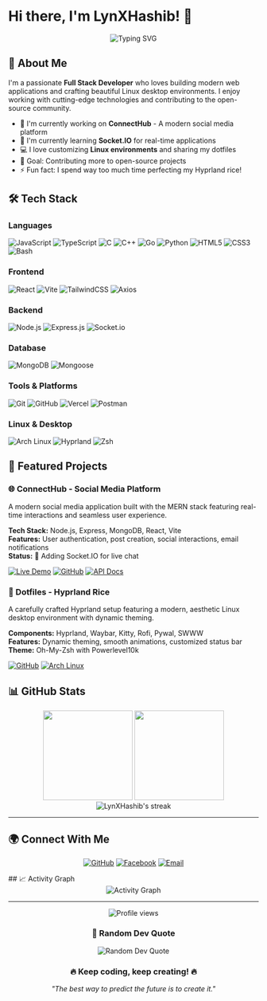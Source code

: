 # Hi there, I'm LynXHashib! 👋

<div align="center">
  <img src="https://readme-typing-svg.herokuapp.com?font=Fira+Code&pause=1000&color=00D9FF&center=true&vCenter=true&width=435&lines=Full+Stack+Developer;MERN+Stack+Enthusiast;Linux+%26+Open+Source+Lover;Always+Learning+New+Things" alt="Typing SVG" />
</div>

## 🚀 About Me

I'm a passionate **Full Stack Developer** who loves building modern web applications and crafting beautiful Linux desktop environments. I enjoy working with cutting-edge technologies and contributing to the open-source community.

- 🔭 I'm currently working on **ConnectHub** - A modern social media platform
- 🌱 I'm currently learning **Socket.IO** for real-time applications
- 💻 I love customizing **Linux environments** and sharing my dotfiles
- 🎯 Goal: Contributing more to open-source projects
- ⚡ Fun fact: I spend way too much time perfecting my Hyprland rice!

## 🛠️ Tech Stack

### Languages
![JavaScript](https://img.shields.io/badge/JavaScript-F7DF1E?style=for-the-badge&logo=javascript&logoColor=black)
![TypeScript](https://img.shields.io/badge/TypeScript-007ACC?style=for-the-badge&logo=typescript&logoColor=white)
![C](https://img.shields.io/badge/C-00599C?style=for-the-badge&logo=c&logoColor=white)
![C++](https://img.shields.io/badge/C++-00599C?style=for-the-badge&logo=cplusplus&logoColor=white)
![Go](https://img.shields.io/badge/Go-00ADD8?style=for-the-badge&logo=go&logoColor=white)
![Python](https://img.shields.io/badge/Python-3776AB?style=for-the-badge&logo=python&logoColor=white)
![HTML5](https://img.shields.io/badge/HTML5-E34F26?style=for-the-badge&logo=html5&logoColor=white)
![CSS3](https://img.shields.io/badge/CSS3-1572B6?style=for-the-badge&logo=css3&logoColor=white)
![Bash](https://img.shields.io/badge/Bash-4EAA25?style=for-the-badge&logo=gnu-bash&logoColor=white)

### Frontend
![React](https://img.shields.io/badge/React-20232A?style=for-the-badge&logo=react&logoColor=61DAFB)
![Vite](https://img.shields.io/badge/Vite-646CFF?style=for-the-badge&logo=vite&logoColor=white)
![TailwindCSS](https://img.shields.io/badge/Tailwind_CSS-38B2AC?style=for-the-badge&logo=tailwind-css&logoColor=white)
![Axios](https://img.shields.io/badge/Axios-5A29E4?style=for-the-badge&logo=axios&logoColor=white)

### Backend
![Node.js](https://img.shields.io/badge/Node.js-43853D?style=for-the-badge&logo=node.js&logoColor=white)
![Express.js](https://img.shields.io/badge/Express.js-404D59?style=for-the-badge&logo=express&logoColor=white)
![Socket.io](https://img.shields.io/badge/Socket.io-black?style=for-the-badge&logo=socket.io&badgeColor=010101)

### Database
![MongoDB](https://img.shields.io/badge/MongoDB-4EA94B?style=for-the-badge&logo=mongodb&logoColor=white)
![Mongoose](https://img.shields.io/badge/Mongoose-880000?style=for-the-badge&logo=mongoose&logoColor=white)

### Tools & Platforms
![Git](https://img.shields.io/badge/Git-F05032?style=for-the-badge&logo=git&logoColor=white)
![GitHub](https://img.shields.io/badge/GitHub-100000?style=for-the-badge&logo=github&logoColor=white)
![Vercel](https://img.shields.io/badge/Vercel-000000?style=for-the-badge&logo=vercel&logoColor=white)
![Postman](https://img.shields.io/badge/Postman-FF6C37?style=for-the-badge&logo=postman&logoColor=white)

### Linux & Desktop
![Arch Linux](https://img.shields.io/badge/Arch%20Linux-1793D1?style=for-the-badge&logo=arch-linux&logoColor=white)
![Hyprland](https://img.shields.io/badge/Hyprland-58E1FF?style=for-the-badge&logo=wayland&logoColor=black)
![Zsh](https://img.shields.io/badge/Zsh-F15A24?style=for-the-badge&logo=zsh&logoColor=white)

## 🌟 Featured Projects

### 🌐 ConnectHub - Social Media Platform
A modern social media application built with the MERN stack featuring real-time interactions and seamless user experience.

**Tech Stack:** Node.js, Express, MongoDB, React, Vite  
**Features:** User authentication, post creation, social interactions, email notifications  
**Status:** 🚧 Adding Socket.IO for live chat

[![Live Demo](https://img.shields.io/badge/🌐%20Live%20Demo-Visit%20App-blue?style=flat-square)](https://lynxhashib.github.io/SocialMedia)
[![GitHub](https://img.shields.io/badge/📂%20GitHub-Repository-black?style=flat-square)](https://github.com/LynXHashib/SocialMedia/)
[![API Docs](https://img.shields.io/badge/📚%20API%20Docs-View%20Endpoints-green?style=flat-square)](https://connecthub-eosin.vercel.app/docs/)

### 🎨 Dotfiles - Hyprland Rice
A carefully crafted Hyprland setup featuring a modern, aesthetic Linux desktop environment with dynamic theming.

**Components:** Hyprland, Waybar, Kitty, Rofi, Pywal, SWWW  
**Features:** Dynamic theming, smooth animations, customized status bar  
**Theme:** Oh-My-Zsh with Powerlevel10k

[![GitHub](https://img.shields.io/badge/📂%20GitHub-Repository-black?style=flat-square)](https://github.com/LynXHashib/dotfiles/)
[![Arch Linux](https://img.shields.io/badge/Arch%20Linux-Compatible-1793D1?style=flat-square)](https://archlinux.org/)

## 📊 GitHub Stats

<div align="center">
  <img height="180em" src="https://github-readme-stats.vercel.app/api?username=LynXHashib&show_icons=true&theme=tokyonight&include_all_commits=true&count_private=true"/>
  <img height="180em" src="https://github-readme-stats.vercel.app/api/top-langs/?username=LynXHashib&layout=compact&langs_count=8&theme=tokyonight"/>
</div>

<div align="center">
  <img src="https://github-readme-streak-stats.herokuapp.com/?user=LynXHashib&theme=tokyonight" alt="LynXHashib's streak"/>
</div>

---

## 🌍 Connect With Me

<div align="center">
  
[![GitHub](https://img.shields.io/badge/GitHub-100000?style=for-the-badge&logo=github&logoColor=white)](https://github.com/LynXHashib)
[![Facebook](https://img.shields.io/badge/Facebook-1877F2?style=for-the-badge&logo=facebook&logoColor=white)](https://www.facebook.com/FuriousBuster)
[![Email](https://img.shields.io/badge/Email-D14836?style=for-the-badge&logo=gmail&logoColor=white)](mailto:hashib4305@gmail.com)

</div>
## 📈 Activity Graph

<div align="center">
  <img src="https://github-readme-activity-graph.vercel.app/graph?username=LynXHashib&theme=tokyo-night&bg_color=1a1b27&color=70a5fd&line=bf91f3&point=38bdae&area=true&hide_border=true" alt="Activity Graph"/>
</div>

---

<div align="center">
  <img src="https://komarev.com/ghpvc/?username=LynXHashib&label=Profile%20views&color=0e75b6&style=flat" alt="Profile views" />
</div>

<div align="center">
  <h3>💭 Random Dev Quote</h3>
  <img src="https://quotes-github-readme.vercel.app/api?type=horizontal&theme=tokyonight" alt="Random Dev Quote"/>
</div>

<div align="center">
  <h3>🔥 Keep coding, keep creating! 🔥</h3>
  <p><em>"The best way to predict the future is to create it."</em></p>
</div>
